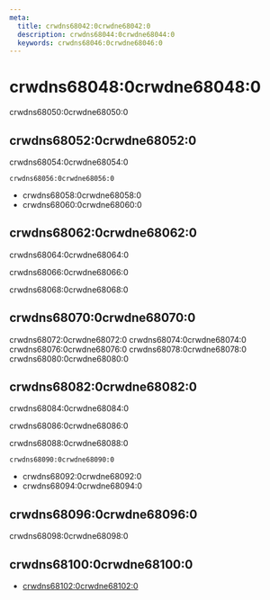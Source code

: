 ```yaml
---
meta:
  title: crwdns68042:0crwdne68042:0
  description: crwdns68044:0crwdne68044:0
  keywords: crwdns68046:0crwdne68046:0
---
```


# crwdns68048:0crwdne68048:0
crwdns68050:0crwdne68050:0

<entry-ad />

## crwdns68052:0crwdne68052:0
crwdns68054:0crwdne68054:0

`crwdns68056:0crwdne68056:0`
- crwdns68058:0crwdne68058:0
- crwdns68060:0crwdne68060:0


## crwdns68062:0crwdne68062:0
crwdns68064:0crwdne68064:0

  crwdns68066:0crwdne68066:0

  crwdns68068:0crwdne68068:0

## crwdns68070:0crwdne68070:0
crwdns68072:0crwdne68072:0
<alert type="success">crwdns68074:0crwdne68074:0</alert>
<alert type="info">crwdns68076:0crwdne68076:0</alert>
<alert type="warning">crwdns68078:0crwdne68078:0</alert>
<alert type="error">crwdns68080:0crwdne68080:0</alert>

## crwdns68082:0crwdne68082:0
crwdns68084:0crwdne68084:0

  crwdns68086:0crwdne68086:0

  crwdns68088:0crwdne68088:0

  `crwdns68090:0crwdne68090:0`
  - crwdns68092:0crwdne68092:0
  - crwdns68094:0crwdne68094:0

## crwdns68096:0crwdne68096:0
crwdns68098:0crwdne68098:0

## crwdns68100:0crwdne68100:0
  - [crwdns68102:0crwdne68102:0]()

<doc-footer />
